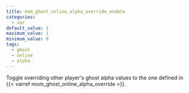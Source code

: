 ```yaml
---
title: mom_ghost_online_alpha_override_enable
categories:
  - var
default_value: 1
maximum_value: 1
minimum_value: 0
tags:
  - ghost
  - online
  - alpha
---
```


Toggle overriding other player's ghost alpha values to the one defined in {{< varref mom_ghost_online_alpha_override >}}.

